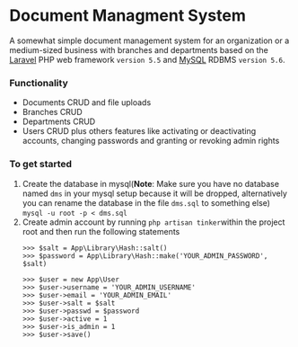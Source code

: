 # Document Managment System
A somewhat simple document management system for an organization or a medium-sized business with branches and departments based on the [Laravel](https://laravel.com/) PHP web framework `version 5.5` and [MySQL](https://www.mysql.com/) RDBMS `version 5.6`.

### Functionality
- Documents CRUD and file uploads
- Branches CRUD
- Departments CRUD
- Users CRUD plus others features like activating or deactivating accounts, changing passwords and granting or revoking admin rights

### To get started
1.  Create the database in mysql(**Note**: Make sure you have no database named `dms` in your mysql setup because it will be dropped, alternatively you can rename the database in the file `dms.sql` to something else)
     `mysql -u root -p < dms.sql`
2. Create admin account by running `php artisan tinker`within the project root and then run the following statements
    ```
	>>> $salt = App\Library\Hash::salt()
    >>> $password = App\Library\Hash::make('YOUR_ADMIN_PASSWORD', $salt)

    >>> $user = new App\User
    >>> $user->username = 'YOUR_ADMIN_USERNAME'
    >>> $user->email = 'YOUR_ADMIN_EMAIL'
    >>> $user->salt = $salt
    >>> $user->passwd = $password 
    >>> $user->active = 1
    >>> $user->is_admin = 1
    >>> $user->save()
    ```